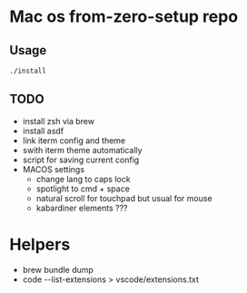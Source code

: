# Mac os from-zero-setup repo

## Usage

```sh
./install
```

## TODO

- install zsh via brew
- install asdf
- link iterm config and theme
- swith iterm theme automatically
- script for saving current config
- MACOS settings
  - change lang to caps lock
  - spotlight to cmd + space
  - natural scroll for touchpad but usual for mouse
  - kabardiner elements ???

# Helpers

- brew bundle dump
- code --list-extensions > vscode/extensions.txt
